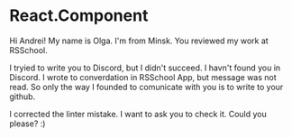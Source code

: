 # React.Component

Hi Andrei! 
My name is Olga. I'm from Minsk.
You reviewed my work at RSSchool.

I tryied to write you to Discord, but I didn't succeed. I havn't found you in Discord.
I wrote to converdation in RSSchool App, but message was not read.
So only the way I founded to comunicate with you is to write to your github.

I corrected the linter mistake.
I want to ask you to check it. Could you please? :)
